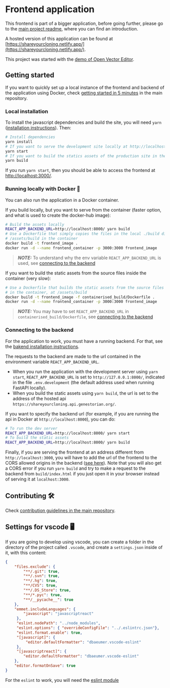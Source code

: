 # Frontend application

This frontend is part of a bigger application, before going further, please go to the [main project readme](https://github.com/manulera/ShareYourCloning), where you can find an introduction.

A hosted version of this application can be found at [https://shareyourcloning.netlify.app/](https://shareyourcloning.netlify.app/).

This project was started with the [demo of Open Vector Editor](https://github.com/tnrich/ove-react-demo-repo).

## Getting started

If you want to quickly set up a local instance of the frontend and backend of the application using Docker, check [getting started in 5 minutes](https://github.com/manulera/ShareYourCloning#timer_clock-getting-started-in-5-minutes) in the main repository.

### Local installation

To install the javascript dependencies and build the site, you will need `yarn` ([installation instructions](https://yarnpkg.com/getting-started/install)). Then:

```bash
# Install dependencies
yarn install
# If you want to serve the development site locally at http://localhost:3000/
yarn start
# If you want to build the statics assets of the production site in the folder ./build
yarn build
```

If you run `yarn start`, then you should be able to access the frontend at [http://localhost:3000/](http://localhost:3000/).

### Running locally with Docker :whale:

You can also run the application in a Docker container.

If you build locally, but you want to serve from the container (faster option, and what is used to create the docker-hub image):

```bash
# Build the assets locally
REACT_APP_BACKEND_URL=http://localhost:8000/ yarn build
# Use a Dockerfile that simply copies the files in the local ./build directory to
# /assets/build in the container
docker build -t frontend_image .
docker run -d --name frontend_container -p 3000:3000 frontend_image
```

> **_NOTE:_**
To understand why the env variable `REACT_APP_BACKEND_URL` is used, see [connecting to the backend](#connecting-to-the-backend)

If you want to build the static assets from the source files inside the container (very slow):

```bash
# Use a Dockerfile that builds the static assets from the source files
# in the container, at /assets/build
docker build -t frontend_image -f containerised_build/Dockerfile .
docker run -d --name frontend_container -p 3000:3000 frontend_image
```
> **_NOTE:_**
You may have to set `REACT_APP_BACKEND_URL` in `containerised_build/Dockerfile`, see [connecting to the backend](#connecting-to-the-backend)

### Connecting to the backend

For the application to work, you must have a running backend. For that, see the [bakend installation instructions](https://github.com/manulera/ShareYourCloning_backend#local-installation).

The requests to the backend are made to the url contained in the environment variable `REACT_APP_BACKEND_URL`.
* When you run the application with the development server using `yarn start`, `REACT_APP_BACKEND_URL` is set to `http://127.0.0.1:8000/`, indicated in the file `.env.development` (the default address used when running FastAPI locally).
* When you build the static assets using `yarn build`, the url is set to the address of the hosted api `https://shareyourcloning.api.genestorian.org/`.

If you want to specify the backend url (for example, if you are running the api in Docker at `http://localhost:8000`), you can do:

```bash
# To run the dev server
REACT_APP_BACKEND_URL=http://localhost:8000/ yarn start
# To build the static assets
REACT_APP_BACKEND_URL=http://localhost:8000/ yarn build
```

Finally, if you are serving the frontend at an address different from `http://localhost:3000`, you will have to add the url of the frontend to the CORS allowed origins in the backend ([see here](https://github.com/manulera/ShareYourCloning_backend#connecting-to-the-frontend)). Note that you will also get a CORS error if you run `yarn build` and try to make a request to the backend from `build/index.html` if you just open it in your browser instead of serving it at `localhost:3000`.

## Contributing :hammer_and_wrench:

Check [contribution guidelines in the main repository](https://github.com/manulera/ShareYourCloning/blob/master/CONTRIBUTING.md).

## Settings for vscode :desktop_computer:

If you are going to develop using vscode, you can create a folder in the directory of the project called `.vscode`, and create a `settings.json` inside of it, with this content:

```json
{
    "files.exclude": {
        "**/.git": true,
        "**/.svn": true,
        "**/.hg": true,
        "**/CVS": true,
        "**/.DS_Store": true,
        "**/*.pyc": true,
        "**/__pycache__": true
    },
    "emmet.includeLanguages": {
        "javascript": "javascriptreact"
     },
     "eslint.nodePath": "../node_modules",
     "eslint.options": { "overrideConfigFile": "../.eslintrc.json"},
     "eslint.format.enable": true,
     "[javascript]": {
         "editor.defaultFormatter": "dbaeumer.vscode-eslint"
     },
     "[javascriptreact]": {
        "editor.defaultFormatter": "dbaeumer.vscode-eslint"
    },
    "editor.formatOnSave": true
}
```
For the `eslint` to work, you will need the [eslint module](https://marketplace.visualstudio.com/items?itemName=dbaeumer.vscode-eslint)